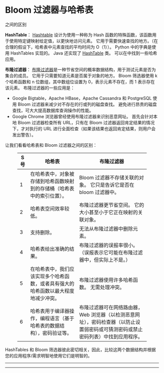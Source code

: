 # Bloom 过滤器与哈希表

之间的区别

**HashTable**：
[Hashtable](https://www.geeksforgeeks.org/hashing-set-1-introduction/) 设计为使用一种称为 Hash 函数的特殊函数，该函数用于使用特定键映射给定值，以更快地访问元素。 它用于需要快速查找的地方。（在合理的假设下，哈希表中元素查找的平均时间为 O（1））。 Python 中的字典是使用 HashTables 实现的。 Java 还实现了 [HashTable](https://www.geeksforgeeks.org/hashtable-in-java/) 类。
可以在中找到一些哈希应用。

**布隆过滤器**：
[布隆过滤器](https://www.geeksforgeeks.org/bloom-filters-introduction-and-python-implementation/)是一种节省空间的概率数据结构，用于测试元素是否为集合的成员。 它用于只需要知道元素是否属于对象的地方。 Bloom 筛选器使用 k 个哈希函数和 n 位数组，其中数组位设置为 0，表示元素不存在，而 1 表示存在该元素。 布隆过滤器的一些应用是：

*   Google Bigtable，Apache HBase，Apache Cassandra 和 PostgreSQL 使用 Bloom 过滤器来减少对不存在的行或列的磁盘查找。 避免进行昂贵的磁盘查找，可大大提高数据库查询操作的性能。
*   Google Chrome 浏览器曾经使用布隆过滤器来识别恶意网址。 首先会针对本地 Bloom 过滤器检查所有 URL，只有在 Bloom 过滤器返回肯定结果的情况下，才对执行的 URL 进行全面检查（如果该结果也返回肯定结果，则用户会发出警告）。

让我们看看哈希表和 Bloom 过滤器之间的区别：

<figure class="table">

| S 号 | 哈希表 | 布隆过滤器 |
| --- | --- | --- |
| 1 | 在哈希表中，对象被存储到哈希函数映射到的存储桶（哈希表中的索引位置）。 | Bloom 过滤器不存储关联的对象。 它只是告诉它是否在 bloom 过滤器中。 |
| 2 | 哈希表空间效率较低。 | 布隆过滤器更节省空间。 它的大小甚至小于它正在映射的关联对象。 |
| 3 | 支持删除。 | 无法从布隆过滤器中删除元素。 |
| 4 | 哈希表给出准确的结果。 | 布隆过滤器的误报率很小。 （误报表示它可能在布隆过滤器中，但实际上不是。） |
| 5 | 在哈希表中，我们应该实现多个哈希函数，或者具有强大的哈希函数以最大程度地减少冲突。 | 布隆过滤器使用许多哈希函数。 无需处理冲突。 |
| 6 | 哈希表用于编译器操作，编程语言（基于哈希表的数据结构），密码验证等。 | 布隆过滤器可在网络路由器，Web 浏览器（以检测恶意网址），密码检查器（以防止设置弱密码或可猜测密码或禁止密码列表）中找到应用程序。 |

</figure>

HashTables 和 Bloom 筛选器彼此密切相关，因此，比较这两个数据结构并根据您的应用程序/需求明智地使用它们是明智的。



* * *

* * *



